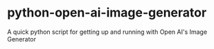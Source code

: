 # python-open-ai-image-generator
A quick python script for getting up and running with Open AI's Image Generator
